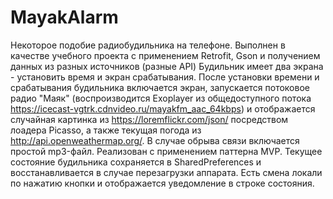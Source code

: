# MayakAlarm
Некоторое подобие радиобудильника на телефоне. 
Выполнен в качестве учебного проекта с применением Retrofit, Gson и получением данных из разных источников (разные API)
Будильник имеет два экрана - установить время и экран срабатывания. После установки времени и срабатывания будильника включается экран, 
запускается потоковое радио "Маяк" (воспроизводится Exoplayer из общедоступного потока https://icecast-vgtrk.cdnvideo.ru/mayakfm_aac_64kbps) и отображается случайная картинка из https://loremflickr.com/json/ посредством лоадера Picasso, а также текущая погода из http://api.openweathermap.org/. В случае обрыва связи включается простой mp3-файл. 
Реализован с применением паттерна MVP. Текущее состояние будильника сохраняется в SharedPreferences  и восстанавливается в случае 
перезагрузки аппарата. Есть смена локали по нажатию кнопки и отображается уведомление в строке состояния. 
